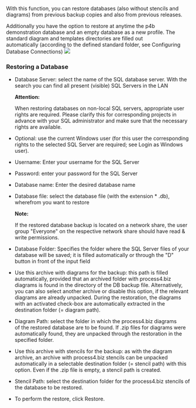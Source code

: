 With this function, you can restore databases (also without stencils and
diagrams) from previous backup copies and also from previous releases.

Additionally you have the option to restore at anytime the p4b
demonstration database and an empty database as a new profile. The
standard diagram and templates directories are filled out
automatically (according to the defined standard folder, see Configuring
Database Connections)
![](//images.ctfassets.net/utx1h0gfm1om/1xcRhDbtooE64UUeWiY8sg/a66fcc742c1f9cb43456409ce95822b1/329370.png)

### Restoring a Database

-   Database Server: select the name of the SQL database server. With
    the search you can find all present (visible) SQL Servers in the LAN

    <div class="warning">
    <strong> Attention: 
      </strong>

    When restoring databases on non-local SQL servers, appropriate user
    rights are required. Please clarify this for corresponding projects
    in advance with your SQL administrator and make sure that the
    necessary rights are available.
      </div>

-   Optional: use the current Windows user (for this user the
    corresponding rights to the selected SQL Server are required;
    see Login as Windows user).

-   Username: Enter your username for the SQL Server
-   Password: enter your password for the SQL Server
-   Database name: Enter the desired database name
-   Database file: select the database file (with the extension \* .db),
    wherefrom you want to restore

    <div class="note">
    <strong>Note: 
      </strong>

    If the restored database backup is located on a network share, the
    user group "Everyone" on the respective network share should have
    read & write permissions.
      </div>


-   Database Folder: Specifies the folder where the SQL Server files of
    your database will be saved; it is filled automatically or through
    the "D" button in front of the input field
-   Use this archive with diagrams for the backup: this path is filled
    automatically, provided that an archived folder with process4.biz
    diagrams is found in the directory of the DB backup file.
    Alternatively, you can also select another archive or disable this
    option, if the relevant diagrams are already unpacked. During the
    restoration, the diagrams with an activated check-box are
    automatically extracted in the destination folder (= diagram path).
-   Diagram Path: select the folder in which the process4.biz diagrams
    of the restored database are to be found. If .zip files for
    diagrams were automatically found, they are unpacked through the
    restoration in the specified folder.
-   Use this archive with stencils for the backup: as with the diagram
    archive, an archive with process4.biz stencils can be unpacked
    automatically in a selectable destination folder (= stencil path)
    with this option. Even if the .zip file is empty, a stencil path is
    created.
-   Stencil Path: select the destination folder for the process4.biz
    stencils of the database to be restored.
-   To perform the restore, click Restore.